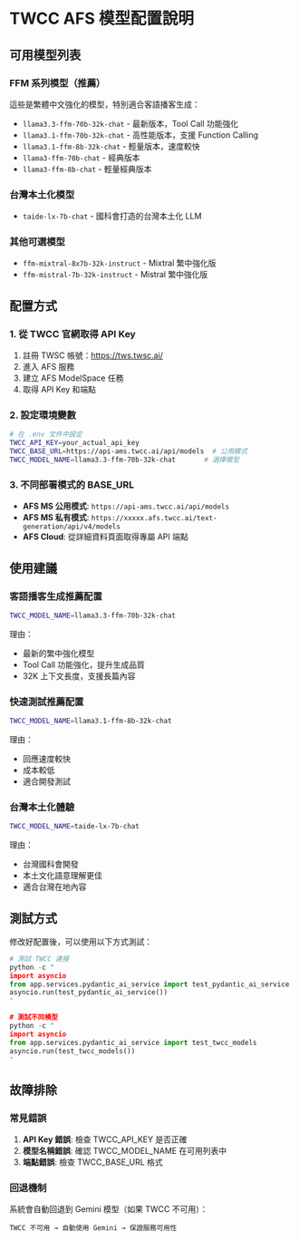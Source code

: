 # TWCC AFS 模型配置說明

## 可用模型列表

### FFM 系列模型（推薦）
這些是繁體中文強化的模型，特別適合客語播客生成：

- `llama3.3-ffm-70b-32k-chat` - 最新版本，Tool Call 功能強化
- `llama3.1-ffm-70b-32k-chat` - 高性能版本，支援 Function Calling
- `llama3.1-ffm-8b-32k-chat` - 輕量版本，速度較快
- `llama3-ffm-70b-chat` - 經典版本
- `llama3-ffm-8b-chat` - 輕量經典版本

### 台灣本土化模型
- `taide-lx-7b-chat` - 國科會打造的台灣本土化 LLM

### 其他可選模型
- `ffm-mixtral-8x7b-32k-instruct` - Mixtral 繁中強化版
- `ffm-mistral-7b-32k-instruct` - Mistral 繁中強化版

## 配置方式

### 1. 從 TWCC 官網取得 API Key
1. 註冊 TWSC 帳號：https://tws.twsc.ai/
2. 進入 AFS 服務
3. 建立 AFS ModelSpace 任務
4. 取得 API Key 和端點

### 2. 設定環境變數
```bash
# 在 .env 文件中設定
TWCC_API_KEY=your_actual_api_key
TWCC_BASE_URL=https://api-ams.twcc.ai/api/models  # 公用模式
TWCC_MODEL_NAME=llama3.3-ffm-70b-32k-chat       # 選擇模型
```

### 3. 不同部署模式的 BASE_URL
- **AFS MS 公用模式**: `https://api-ams.twcc.ai/api/models`
- **AFS MS 私有模式**: `https://xxxxx.afs.twcc.ai/text-generation/api/v4/models`
- **AFS Cloud**: 從詳細資料頁面取得專屬 API 端點

## 使用建議

### 客語播客生成推薦配置
```bash
TWCC_MODEL_NAME=llama3.3-ffm-70b-32k-chat
```
理由：
- 最新的繁中強化模型
- Tool Call 功能強化，提升生成品質
- 32K 上下文長度，支援長篇內容

### 快速測試推薦配置
```bash
TWCC_MODEL_NAME=llama3.1-ffm-8b-32k-chat
```
理由：
- 回應速度較快
- 成本較低
- 適合開發測試

### 台灣本土化體驗
```bash
TWCC_MODEL_NAME=taide-lx-7b-chat
```
理由：
- 台灣國科會開發
- 本土文化語意理解更佳
- 適合台灣在地內容

## 測試方式

修改好配置後，可以使用以下方式測試：

```python
# 測試 TWCC 連接
python -c "
import asyncio
from app.services.pydantic_ai_service import test_pydantic_ai_service
asyncio.run(test_pydantic_ai_service())
"

# 測試不同模型
python -c "
import asyncio  
from app.services.pydantic_ai_service import test_twcc_models
asyncio.run(test_twcc_models())
"
```

## 故障排除

### 常見錯誤
1. **API Key 錯誤**: 檢查 TWCC_API_KEY 是否正確
2. **模型名稱錯誤**: 確認 TWCC_MODEL_NAME 在可用列表中
3. **端點錯誤**: 檢查 TWCC_BASE_URL 格式

### 回退機制
系統會自動回退到 Gemini 模型（如果 TWCC 不可用）：
```
TWCC 不可用 → 自動使用 Gemini → 保證服務可用性
```
